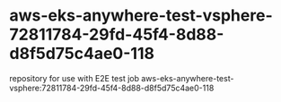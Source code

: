 # aws-eks-anywhere-test-vsphere-72811784-29fd-45f4-8d88-d8f5d75c4ae0-118
repository for use with E2E test job aws-eks-anywhere-test-vsphere:72811784-29fd-45f4-8d88-d8f5d75c4ae0-118
